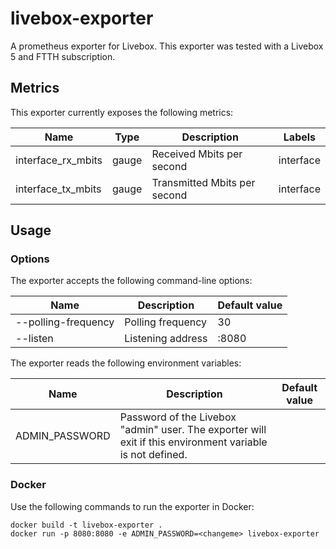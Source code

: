# livebox-exporter

A prometheus exporter for Livebox. This exporter was tested with a Livebox 5 and
FTTH subscription.

## Metrics

This exporter currently exposes the following metrics:

| Name               | Type  | Description                  | Labels    |
| ------------------ | ----- | ---------------------------- | --------- |
| interface_rx_mbits | gauge | Received Mbits per second    | interface |
| interface_tx_mbits | gauge | Transmitted Mbits per second | interface |

## Usage

### Options

The exporter accepts the following command-line options:

| Name                | Description       | Default value |
| ------------------- | ----------------- | ------------- |
| --polling-frequency | Polling frequency | 30            |
| --listen            | Listening address | :8080         |

The exporter reads the following environment variables:

| Name           | Description                                                                                               | Default value |
| -------------- | --------------------------------------------------------------------------------------------------------- | ------------- |
| ADMIN_PASSWORD | Password of the Livebox "admin" user. The exporter will exit if this environment variable is not defined. |               |

### Docker

Use the following commands to run the exporter in Docker:

```console
docker build -t livebox-exporter .
docker run -p 8080:8080 -e ADMIN_PASSWORD=<changeme> livebox-exporter
```
